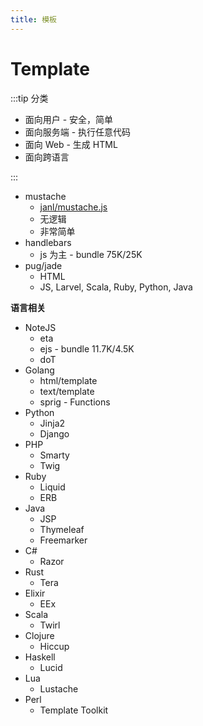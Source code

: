 ```yaml
---
title: 模板
---
```


# Template

:::tip 分类

- 面向用户 - 安全，简单
- 面向服务端 - 执行任意代码
- 面向 Web - 生成 HTML
- 面向跨语言

:::

- mustache
  - [janl/mustache.js](https://github.com/janl/mustache.js)
  - 无逻辑
  - 非常简单
- handlebars
  - js 为主 - bundle 75K/25K
- pug/jade
  - HTML
  - JS, Larvel, Scala, Ruby, Python, Java

**语言相关**

- NoteJS
  - eta
  - ejs  - bundle 11.7K/4.5K
  - doT
- Golang
  - html/template
  - text/template
  - sprig - Functions
- Python
  - Jinja2
  - Django
- PHP
  - Smarty
  - Twig
- Ruby
  - Liquid
  - ERB
- Java
  - JSP
  - Thymeleaf
  - Freemarker
- C#
  - Razor
- Rust
  - Tera
- Elixir
  - EEx
- Scala
  - Twirl
- Clojure
  - Hiccup
- Haskell
  - Lucid
- Lua
  - Lustache
- Perl
  - Template Toolkit
